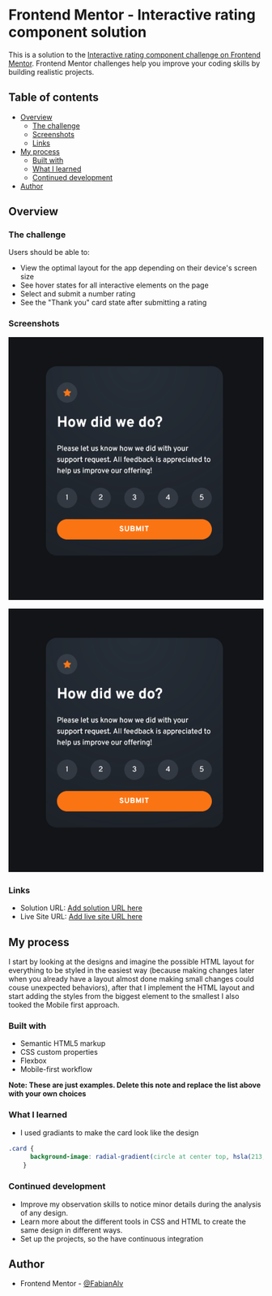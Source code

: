 # Frontend Mentor - Interactive rating component solution

This is a solution to the [Interactive rating component challenge on Frontend Mentor](https://www.frontendmentor.io/challenges/interactive-rating-component-koxpeBUmI). Frontend Mentor challenges help you improve your coding skills by building realistic projects. 

## Table of contents

- [Overview](#overview)
  - [The challenge](#the-challenge)
  - [Screenshots](#screenshots)
  - [Links](#links)
- [My process](#my-process)
  - [Built with](#built-with)
  - [What I learned](#what-i-learned)
  - [Continued development](#continued-development)
- [Author](#author)

## Overview

### The challenge

Users should be able to:

- View the optimal layout for the app depending on their device's screen size
- See hover states for all interactive elements on the page
- Select and submit a number rating
- See the "Thank you" card state after submitting a rating

### Screenshots

![Fisrt Page](./screenshots/first-page.png)

![Second Page](./screenshots/first-page.png)

### Links

- Solution URL: [Add solution URL here](https://github.com/FabianAlv/frontend-mentor-challenge-interactive-rating-component/tree/gh-pages)
- Live Site URL: [Add live site URL here](https://fabianalv.github.io/frontend-mentor-challenge-interactive-rating-component/)

## My process

I start by looking at the designs and imagine the possible HTML layout for everything to be styled in the easiest way (because making changes later when you already have a layout almost done making small changes could couse unexpected behaviors), after that I implement the HTML layout and start adding the styles from the biggest element to the smallest I also tooked the Mobile first approach.

### Built with

- Semantic HTML5 markup
- CSS custom properties
- Flexbox
- Mobile-first workflow

**Note: These are just examples. Delete this note and replace the list above with your own choices**

### What I learned

- I used gradiants to make the card look like the design
```css
.card {
      background-image: radial-gradient(circle at center top, hsla(213, 19%, 18%, 1) 0%, hsla(213, 19%, 18%, 0.5) 100%);
    }
```

### Continued development

- Improve my observation skills to notice minor details during the analysis of any design.
- Learn more about the different tools in CSS and HTML to create the same design in different ways.
- Set up the projects, so the have continuous integration

## Author

- Frontend Mentor - [@FabianAlv](https://www.frontendmentor.io/profile/FabianAlv)
